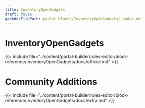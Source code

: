 ```yaml
---
title: InventoryOpenGadgets
draft: false
geekdocFilePath: portal_blocks/InventoryOpenGadgets/_index.md
---
```

# InventoryOpenGadgets
{{< include file="../content/portal-builder/rules-editor/block-reference/InventoryOpenGadgets/docs/official.md" >}}

# Community Additions

{{< include file="../content/portal-builder/rules-editor/block-reference/InventoryOpenGadgets/docs/extra.md" >}}